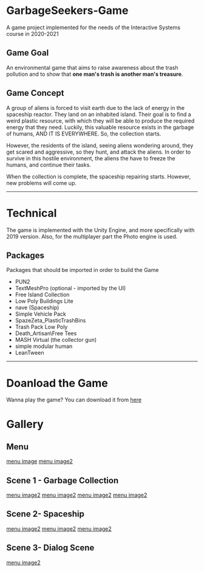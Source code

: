 # GarbageSeekers-Game

A game project implemented for the needs of the Interactive Systems course in 2020-2021

## Game Goal

An environmental game that aims to raise awareness about the trash pollution and to show that **one man's trash is another man's treasure**.

## Game Concept

A group of aliens is forced to visit earth due to the lack of energy in the spaceship reactor. They land on an inhabited island. Their goal is to find a weird plastic resource, with which they will be able to produce the required energy that they need. Luckily, this valuable resource exists in the garbage of humans, AND IT IS EVERYWHERE. So, the collection starts.

However, the residents of the island, seeing aliens wondering around, they get scared and aggressive, so they hunt, and attack the aliens. In order to survive in this hostile environment, the aliens the have to freeze the humans, and continue their tasks.

When the collection is complete, the spaceship repairing starts. However, new problems will come up.

---

# Technical

The game is implemented with the Unity Engine, and more specifically with 2019 version. Also, for the multiplayer part the Photo engine is used. 

## Packages

Packages that should be imported in order to build the Game

- PUN2
- TextMeshPro (optional - imported by the UI)
- Free Island Collection
- Low Poly Buildings Lite
- nave (Spaceship)
- Simple Vehicle Pack
- SpazeZeta_PlasticTrashBins
- Trash Pack Low Poly
- Death_Artisan\Free Tees
- MASH Virtual (the collector gun)
- simple modular human
- LeanTween

---

# Doanload the Game

Wanna play the game? You can download it from [here](https://drive.google.com/file/d/1XkneH2OEOST_-KWWaVysgVBrGSdpDUWC/view?usp=sharing)

# Gallery

## Menu 
[menu image](Gallery/menu0.png)
[menu image2](Gallery/menu.png)

## Scene 1 - Garbage Collection

[menu image2](Gallery/in-game.png)
[menu image2](Gallery/in-game2.png)
[menu image2](Gallery/in-game3.png)
[menu image2](Gallery/in-game4.png)

## Scene 2- Spaceship

[menu image2](Gallery/in-game5.png)
[menu image2](Gallery/in-game6.png)
[menu image2](Gallery/in-game7.png)

## Scene 3- Dialog Scene

[menu image2](Gallery/in-game8.png)


